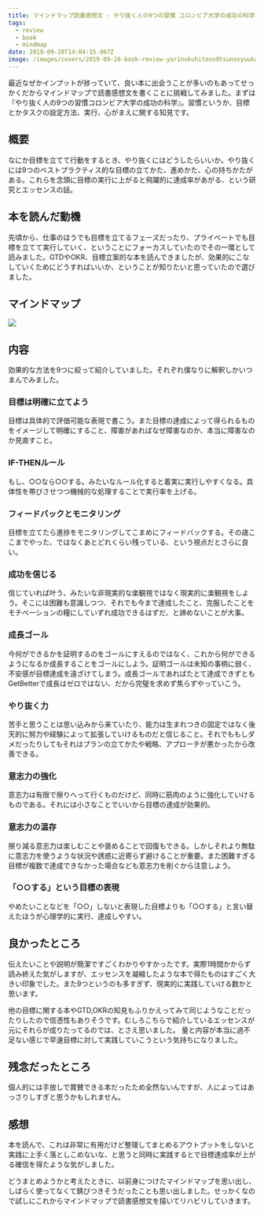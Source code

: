 ```yaml
---
title: マインドマップ読書感想文 - やり抜く人の9つの習慣 コロンビア大学の成功の科学
tags:
  - review
  - book
  - mindmap
date: 2019-09-28T14:04:15.967Z
image: /images/covers/2019-09-28-book-review-yarinukuhitono9tsunosyuukan.jpg
---
```

最近なぜかインプットが捗っていて、良い本に出会うことが多いのもあってせっかくだからマインドマップで読書感想文を書くことに挑戦してみました。まずは『やり抜く人の9つの習慣コロンビア大学の成功の科学』。習慣というか、目標とかタスクの設定方法、実行、心がまえに関する知見です。

## 概要
なにか目標を立てて行動をするとき、やり抜くにはどうしたらいいか。やり抜くには9つのベストプラクティス的な目標の立てかた、進めかた、心の持ちかたがある。これらを念頭に目標の実行に上がると飛躍的に達成率があがる、という研究とエッセンスの話。

<AdCard asin="4799321137" title="やり抜く人の9つの習慣 コロンビア大学の成功の科学" image-url="https://images-na.ssl-images-amazon.com/images/I/51j3NbY%2BO0L._SX335_BO1,204,203,200_.jpg" date="2019-09-28" searchWords="やり抜く人の9つの習慣 コロンビア大学の成功の科学" />

## 本を読んだ動機
先頃から、仕事のほうでも目標を立てるフェーズだったり、プライベートでも目標を立てて実行していく、ということにフォーカスしていたのでその一環として読みました。GTDやOKR、目標立案的な本を読んできましたが、効果的にこなしていくためにどうすればいいか、ということが知りたいと思っていたので選びました。

## マインドマップ
![](https://lh3.googleusercontent.com/hJIPf8mUXwRbHJ3IlQg_FIVJf7V-N75MFBg4PrVFTVbhJGHMhQfMtDayrOPdcrdi3M8-vSmdQaCBrBrfwhLjPXoPxXvuw4euylTqlC-x0qiN0ZGd4xpKgo1CvCAh9aTnUBSNcHx4Dm2yZzqXxXe9y7xxt7nthQumyy2xb60MvXIQWnu-ZcC2NqbWKHbMZPkghgDa3_8tXjbRxNBZgNzeQ4SGQewQca-JvgbihsIWw_7Oiks0b-Mz3doCJPqijBP8Zh9wuOuiIEv7znk9oc5w44sXZtufr5oXvl0N6W7sKLt1HPHgYMeaJpAT4FECJZFxAd--rHAt1gCD5y1KoyJ59zHU-z7aL78bo_9iQLUhad2XkM5VIj2_zUg1LFt3JSpjKm9Zrj7YVX4bMAI9sAJd8cg019RayasdbBmCqwStWPwJGMM1zt9OHWsxAxxMQIsc0V4cP006u81GrFLE5tmhssEv2sCqu5Cui_R6d16IVt1UoUMcmKsnlI8f1Grlf5FcdzuxIFD0mYpo2xSiahrhnX8kBV-xgw0dNGo03kqTuglEd-EyUbSIjwxgHENZ-bhFFETcHARZQkVhJeNp_zTggWYdvyGqS-BlB2eNB5Pb5ROaXnEWWmtcDTLHJvgXK3srREwcpJ66O5Ji1EYrhOrIMUz98lRtxV3bUQtaHi7-VYPGe8q0JzGRv4KmpBVltoFcwmRtyIcCMOBLSiekewv4Ceb6qK_CzIFSoeDIhOc-rwSOrRQ=w1754-h1097-no)

## 内容
効果的な方法を9つに絞って紹介していました。それぞれ僕なりに解釈しかいつまんでみました。

### 目標は明確に立てよう
目標は具体的で評価可能な表現で書こう。また目標の達成によって得られるものをイメージして明確にすること、障害があればなぜ障害なのか、本当に障害なのか見直すこと。

### IF-THENルール
もし、○○なら○○する。みたいなルール化すると着実に実行しやすくなる。具体性を帯びさせつつ機械的な処理することで実行率を上げる。

### フィードバックとモニタリング
目標を立てたら進捗をモニタリングしてこまめにフィードバックする。その歳ここまでやった、ではなくあとどれくらい残っている、という視点だとさらに良い。

### 成功を信じる
信じていれば叶う、みたいな非現実的な楽観視ではなく現実的に楽観視をしよう。そこには困難も意識しつつ、それでも今まで達成したこと、克服したことをモチベーションの糧にしていずれ成功できるはずだ、と諦めないことが大事。

### 成長ゴール
今何ができるかを証明するのをゴールにすえるのではなく、これから何ができるようになるか成長することをゴールにしよう。証明ゴールは未知の事柄に弱く、不安感が目標達成を遠ざけてしまう。成長ゴールであればたとて達成できずともGetBetterで成長はゼロではない、だから完璧を求めず焦らずやっていこう。

### やり抜く力
苦手と思うことは思い込みから来ていたり、能力は生まれつきの固定ではなく後天的に努力や経験によって拡張していけるものだと信じること。それでももしダメだったりしてもそれはプランの立てかたや戦略、アプローチが悪かったから改善できる。

### 意志力の強化
意志力は有限で擦りへって行くものだけど、同時に筋肉のように強化していけるものである。それには小さなことでいいから目標の達成が効果的。

### 意志力の温存
擦り減る意志力は楽しむことや褒めることで回復もできる。しかしそれより無駄に意志力を使うような状況や誘惑に近寄らず避けることが重要。また困難すぎる目標が複数で達成できなかった場合なども意志力を削ぐから注意しよう。

### 「○○する」という目標の表現
やめたいことなどを「○○」しないと表現した目標よりも「○○する」と言い替えたほうが心理学的に実行、達成しやすい。

## 良かったところ
伝えたいことや説明が簡潔ですごくわかりやすかったです。実際1時間かからず読み終えた気がしますが、エッセンスを凝縮したような本で得たものはすごく大きい印象でした。また9つというのも多すぎず、現実的に実践していける数かと思います。

他の目標に関する本やGTD,OKRの知見もふりかえってみて同じようなことだったりしたので信憑性もありそうです。むしろこちらで紹介しているエッセンスが元にそれらが成りたってるのでは、とさえ思いました。
量と内容が本当に過不足ない感じで早速目標に対して実践していこうという気持ちになりました。

## 残念だったところ
個人的には手放しで賞賛できる本だったため全然ないんですが、人によってはあっさりしすぎと思うかもしれません。

## 感想
本を読んで、これは非常に有用だけど整理してまとめるアウトプットをしないと実践に上手く落としこめないな、と思うと同時に実践するとで目標達成率が上がる確信を得たような気がしました。

どうまとめようかと考えたときに、以前身につけたマインドマップを思い出し、しばらく使ってなくて錆びつきそうだったことも思い出しました。せっかくなので試しにこれからマインドマップで読書感想文を描いてリハビリしていきます。

<AdCard asin="4799321137" title="やり抜く人の9つの習慣 コロンビア大学の成功の科学" image-url="https://images-na.ssl-images-amazon.com/images/I/51j3NbY%2BO0L._SX335_BO1,204,203,200_.jpg" date="2019-09-28" searchWords="やり抜く人の9つの習慣 コロンビア大学の成功の科学" />
